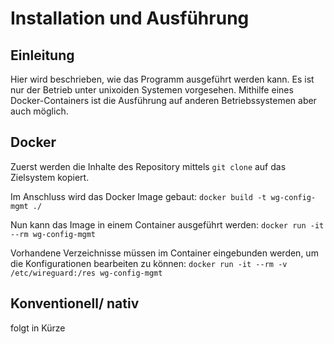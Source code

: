# Installation und Ausführung

## Einleitung
Hier wird beschrieben, wie das Programm ausgeführt werden kann. Es ist nur der Betrieb unter unixoiden Systemen vorgesehen. Mithilfe eines Docker-Containers ist die Ausführung auf anderen Betriebssystemen aber auch möglich.

## Docker
Zuerst werden die Inhalte des Repository mittels `git clone` auf das Zielsystem kopiert.

Im Anschluss wird das Docker Image gebaut:
`docker build -t wg-config-mgmt ./`

Nun kann das Image in einem Container ausgeführt werden:
`docker run -it --rm wg-config-mgmt`

Vorhandene Verzeichnisse müssen im Container eingebunden werden, um die Konfigurationen bearbeiten zu können:
`docker run -it --rm -v /etc/wireguard:/res wg-config-mgmt`

## Konventionell/ nativ
folgt in Kürze
